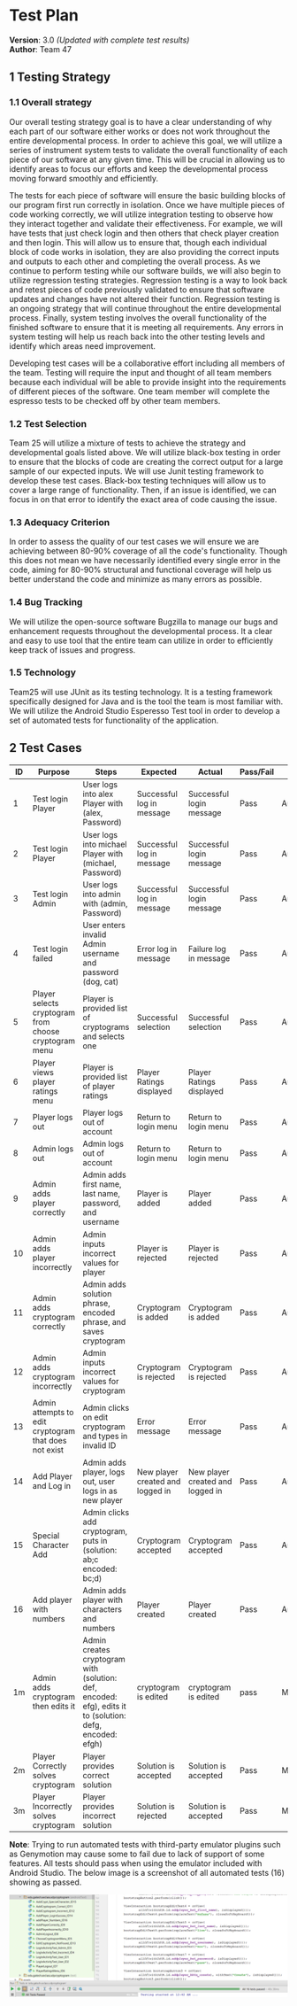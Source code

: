 # Test Plan 

**Version**: 3.0 *(Updated with complete test results)*<br>
**Author**: Team 47

## 1 Testing Strategy

### 1.1 Overall strategy

Our overall testing strategy goal is to have a clear understanding of why each part of our software either works or does not work throughout the entire developmental process. In order to achieve this goal, we will utilize a series of instrument system tests to validate the overall functionality of each piece of our software at any given time. This will be crucial in allowing us to identify areas to focus our efforts and keep the developmental process moving forward smoothly and efficiently.

The tests for each piece of software will ensure the basic building blocks of our program first run correctly in isolation. Once we have multiple pieces of code working correctly, we will utilize integration testing to observe how they interact together and validate their effectiveness. For example, we will have tests that just check login and then others that check player creation and then login. This will allow us to ensure that, though each individual block of code works in isolation, they are also providing the correct inputs and outputs to each other and completing the overall process. As we continue to perform testing while our software builds, we will also begin to utilize regression testing strategies. Regression testing is a way to look back and retest pieces of code previously validated to ensure that software updates and changes have not altered their function. Regression testing is an ongoing strategy that will continue throughout the entire developmental process. Finally, system testing involves the overall functionality of the finished software to ensure that it is meeting all requirements. Any errors in system testing will help us reach back into the other testing levels and identify which areas need improvement.

Developing test cases will be a collaborative effort including all members of the team. Testing will require the input and thought of all team members because each individual will be able to provide insight into the requirements of different pieces of the software. One team member will complete the espresso tests to be checked off by other team members.

### 1.2 Test Selection

Team 25 will utilize a mixture of tests to achieve the strategy and developmental goals listed above. 
We will utilize black-box testing in order to ensure that the blocks of code are creating the correct output for a large sample of our expected inputs. We will use Junit testing framework to develop these test cases. Black-box testing techniques will allow us to cover a large range of functionality. Then, if an issue is identified, we can focus in on that error to identify the exact area of code causing the issue. 

### 1.3 Adequacy Criterion

In order to assess the quality of our test cases we will ensure we are achieving between
80-90% coverage of all the code's functionality. Though this does not mean we have necessarily
identified every single error in the code, aiming for 80-90% structural and functional coverage
will help us better understand the code and minimize as many errors as possible.

### 1.4 Bug Tracking

We will utilize the open-source software Bugzilla to manage our bugs and enhancement requests
throughout the developmental process. It a clear and easy to use tool that the entire
team can utilize in order to efficiently keep track of issues and progress.

### 1.5 Technology

Team25 will use JUnit as its testing technology. It is a testing framework specifically
designed for Java and is the tool the team is most familiar with. We will utilize the Android Studio Esperesso Test tool in order to develop a set of automated tests for functionality of the application.

## 2 Test Cases

| **ID** | **Purpose** | **Steps** | **Expected** | **Actual** | **Pass/Fail** |   **Other** |
| --- | --- | --- | --- | --- | --- | --- |
| 1 | Test login Player | User logs into alex Player with (alex, Password) | Successful log in message | Successful login message | Pass | Automatic |
| 2 | Test login Player | User logs into michael Player with (michael, Password) | Successful log in message | Successful login message | Pass |  Automatic |
| 3 | Test login Admin | User logs into admin with (admin, Password) | Successful log in message | Successful login message | Pass |  Automatic |
| 4 | Test login failed | User enters invalid Admin username and password (dog, cat) | Error log in message | Failure log in message | Pass |  Automatic |
| 5 | Player selects cryptogram from choose cryptogram menu | Player is provided list of cryptograms and selects one | Successful selection | Successful selection | Pass  | Automatic  |
| 6 | Player views player ratings menu | Player is provided list of player ratings | Player Ratings displayed | Player Ratings displayed | Pass | Automatic  |
| 7 | Player logs out | Player logs out of account | Return to login menu | Return to login menu | Pass | Automatic  |
| 8 | Admin logs out | Admin logs out of account | Return to login menu | Return to login menu | Pass | Automatic  |
| 9 | Admin adds player correctly | Admin adds first name, last name, password, and username | Player is added | Player added  | Pass  |Automatic   |
| 10 | Admin adds player incorrectly | Admin inputs incorrect values for player | Player is rejected | Player is rejected| Pass  | Automatic |
| 11 | Admin adds cryptogram correctly | Admin adds solution phrase, encoded phrase, and saves cryptogram | Cryptogram is added | Cryptogram is added  | Pass | Automatic  |
| 12 | Admin adds cryptogram incorrectly | Admin inputs incorrect values for cryptogram | Cryptogram is rejected | Cryptogram is rejected | Pass  | Automatic  |
| 13 | Admin attempts to edit cryptogram that does not exist | Admin clicks on edit cryptogram and types in invalid ID | Error message | Error message  | Pass  | Automatic   |
| 14 | Add Player and Log in | Admin adds player, logs out, user logs in as new player | New player created and logged in | New player created and logged in | Pass | Automatic |
| 15 | Special Character Add | Admin clicks add cryptogram, puts in (solution: ab;c encoded: bc;d) | Cryptogram accepted | Cryptogram accepted | Pass | Automatic |
| 16 | Add player with numbers | Admin adds player with characters and numbers | Player created | Player created | Pass | Automatic |
| 1m | Admin adds cryptogram then edits it | Admin creates cryptogram with (solution: def, encoded: efg), edits it to (solution: defg, encoded: efgh) | cryptogram is edited | cryptogram is edited | pass | Manual |
| 2m | Player Correctly solves cryptogram | Player provides correct solution | Solution is accepted | Solution is accepted  | Pass  |  Manual |
| 3m | Player Incorrectly solves cryptogram | Player provides incorrect solution | Solution is rejected | Solution is accepted  |  Pass | Manual  |

**Note**: Trying to run automated tests with third-party emulator plugins such as Genymotion may cause some to fail due to lack of support of some features. All tests should pass when using the emulator included with Android Studio. The below image is a screenshot of all automated tests (16) showing as passed.

![Test Screenshot](images/TestScreenShot.PNG)
